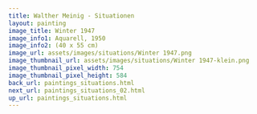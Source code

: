 ```yaml
---
title: Walther Meinig - Situationen
layout: painting
image_title: Winter 1947
image_info1: Aquarell, 1950
image_info2: (40 x 55 cm)
image_url: assets/images/situations/Winter 1947.png
image_thumbnail_url: assets/images/situations/Winter 1947-klein.png
image_thumbnail_pixel_width: 754
image_thumbnail_pixel_height: 584
back_url: paintings_situations.html
next_url: paintings_situations_02.html
up_url: paintings_situations.html
---
```


